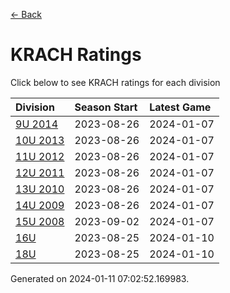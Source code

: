 [<- Back](../readme.md)
# KRACH Ratings
Click below to see KRACH ratings for each division

| Division | Season Start | Latest Game |
| :-- | :-- | :-- |
| [9U 2014](9U-2014-ratings.md) | 2023-08-26 | 2024-01-07 |
| [10U 2013](10U-2013-ratings.md) | 2023-08-26 | 2024-01-07 |
| [11U 2012](11U-2012-ratings.md) | 2023-08-26 | 2024-01-07 |
| [12U 2011](12U-2011-ratings.md) | 2023-08-26 | 2024-01-07 |
| [13U 2010](13U-2010-ratings.md) | 2023-08-26 | 2024-01-07 |
| [14U 2009](14U-2009-ratings.md) | 2023-08-26 | 2024-01-07 |
| [15U 2008](15U-2008-ratings.md) | 2023-09-02 | 2024-01-07 |
| [16U](16U-ratings.md) | 2023-08-25 | 2024-01-10 |
| [18U](18U-ratings.md) | 2023-08-25 | 2024-01-10 |

Generated on 2024-01-11 07:02:52.169983.
